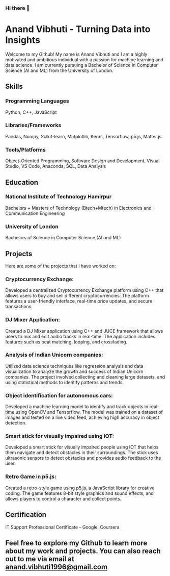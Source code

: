 ### Hi there 👋

# Anand Vibhuti -  Turning Data into Insights 
Welcome to my Github! My name is Anand Vibhuti and I am a highly motivated and ambitious individual with a passion for machine learning and data science. I am currently pursuing a Bachelor of Science in Computer Science (AI and ML) from the University of London.

## Skills
### Programming Languages
 Python, C++, JavaScript
### Libraries/Frameworks
Pandas, Numpy, Scikit-learn, Matplotlib, Keras, Tensorflow, p5.js, Matter.js
### Tools/Platforms
Object-Oriented Programming, Software Design and Development, Visual Studio, VS Code, Anaconda, SQL, Data Analysis
## Education
### National Institute of Technology Hamirpur
Bachelors + Masters of Technology (Btech+Mtech) in Electronics and Communication Engineering 
### University of London
Bachelors of Science in Computer Science (AI and ML)
## Projects
Here are some of the projects that I have worked on:

### Cryptocurrency Exchange:
Developed a centralized Cryptocurrency Exchange platform using C++ that allows users to buy and sell different cryptocurrencies. The platform features a user-friendly interface, real-time price updates, and secure transactions.
### DJ Mixer Application:
Created a DJ Mixer application using C++ and JUCE framework that allows users to mix and edit audio tracks in real-time. The application includes features such as beat matching, looping, and crossfading.
### Analysis of Indian Unicorn companies:
Utilized data science techniques like regression analysis and data visualization to analyze the growth and success of Indian Unicorn companies. The project involved collecting and cleaning large datasets, and using statistical methods to identify patterns and trends.
### Object identification for autonomous cars:
Developed a machine learning model to identify and track objects in real-time using OpenCV and Tensorflow. The model was trained on a dataset of images and tested on a live video feed, achieving high accuracy in object detection.
### Smart stick for visually impaired using IOT:
Developed a smart stick for visually impaired people using IOT that helps them navigate and detect obstacles in their surroundings. The stick uses ultrasonic sensors to detect obstacles and provides audio feedback to the user.
### Retro Game in p5.js:
Created a retro-style game using p5.js, a JavaScript library for creative coding. The game features 8-bit style graphics and sound effects, and allows players to control a character and collect points.
## Certification
IT Support Professional Certificate - Google, Coursera
## Feel free to explore my Github to learn more about my work and projects. You can also reach out to me via email at anand.vibhuti1996@gmail.com 
